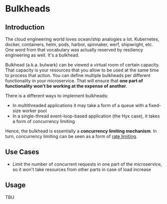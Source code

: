 # Bulkheads

## Introduction

The cloud engineering world loves ocean/ship analogies a lot. 
Kubernetes, docker, containers, helm, pods, harbor, spinnaker, werf, shipwright, etc.
One word from that vocabulary was actually reserved by resiliency engineering as well. It's a bulkhead.

Bulkhead (a.k.a. bulwark) can be viewed a virtual room of certain capacity. That capacity is your resources that you allow to be used at the same time to process that action.
You can define multiple bulkheads per different functionality in your microservice. 
That will ensure that **one part of functionality won't be working at the expense of another**.

There is a different ways to implement bulkheads:

* In multithreaded applications it may take a form of a queue with a fixed-size worker pool
* In a single-thread event-loop-based application (the Hyx case), it takes a form of concurrency limiting

Hence, the bulkhead is essentially a **concurrency limiting mechanism**. In turn, concurrency limiting can be seen as a form of
[rate limiting](rate_limiter.md).

## Use Cases

* Limit the number of concurrent requests in one part of the microservice, so it won't take resources from other parts in case of load increase

## Usage

TBU


